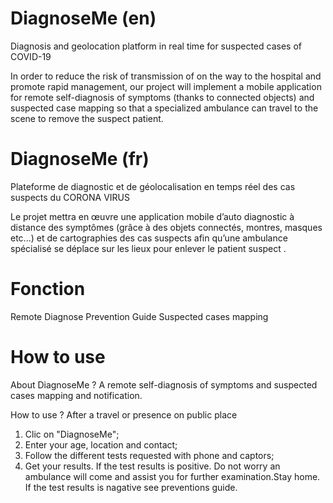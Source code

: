 ﻿# DiagnoseMe (en)
Diagnosis and geolocation platform  in real time for suspected cases of COVID-19

In order to reduce the risk of transmission of  on the way to the hospital and promote rapid management, our project will implement a mobile application for remote self-diagnosis of symptoms (thanks to connected objects) and suspected case mapping  so that a specialized ambulance can travel to the scene to remove the suspect patient.

# DiagnoseMe (fr)
Plateforme de diagnostic et de géolocalisation en temps réel des cas suspects du CORONA VIRUS

Le projet mettra en œuvre une application mobile d’auto diagnostic à distance des symptômes (grâce à des objets connectés, montres, masques etc...) et de cartographies des cas suspects afin qu’une ambulance spécialisé se déplace sur les lieux pour enlever le patient suspect .  

# Fonction
Remote Diagnose
Prevention Guide
Suspected cases mapping


# How to use
About DiagnoseMe ?
A remote self-diagnosis of symptoms and suspected cases mapping and notification.

 How to use ?
After a travel or presence on public place
1. Clic on "DiagnoseMe";
2. Enter your age, location and contact;
3. Follow the different tests requested with phone and captors;
4. Get your results.
If the test results is positive. Do not worry an ambulance will come and assist you for further examination.Stay home.
If the test results is nagative see preventions guide.

